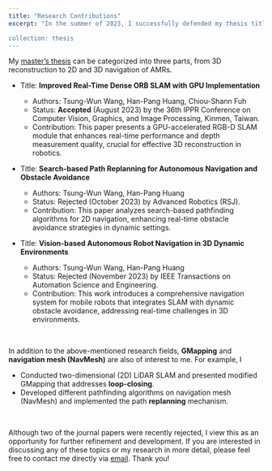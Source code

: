 ```yaml
---
title: "Research Contributions"
excerpt: "In the summer of 2023, I successfully defended my thesis titled “Development of 3D Reconstruction and Navigation for Mobile Robots”. As the title suggests, my research integrates two key components: <b>3D reconstruction</b> and <b>autonomous mobile robots (AMRs)</b>. This work not only forms the basis of my [master’s thesis](http://twwang97.github.io/files/thesis_abstract.pdf) published at National Taiwan University but also encompasses <b>three</b> distinct paper drafts that each explore individual aspects of my research.<br><br> After reading the [summary](https://twwang97.github.io/thesis/thesis-0/) of the thesis and my contributions, you can visualize my experiments with the following videos. 

collection: thesis
---
```


My [master’s thesis](http://twwang97.github.io/files/thesis_abstract.pdf) can be categorized into three parts, from 3D reconstruction to 2D and 3D navigation of AMRs. 

* Title: <b>Improved Real-Time Dense ORB SLAM with GPU Implementation</b>
    * Authors: Tsung-Wun Wang, Han-Pang Huang, Chiou-Shann Fuh
    * Status: <b>Accepted</b> (August 2023) by the 36th IPPR Conference on Computer Vision, Graphics, and Image Processing, Kinmen, Taiwan.
    * Contribution: This paper presents a GPU-accelerated RGB-D SLAM module that enhances real-time performance and depth measurement quality, crucial for effective 3D reconstruction in robotics.

* Title: <b>Search-based Path Replanning for Autonomous Navigation and Obstacle Avoidance</b>
    * Authors: Tsung-Wun Wang, Han-Pang Huang
    * Status: Rejected (October 2023) by Advanced Robotics (RSJ).
    * Contribution: This paper analyzes search-based pathfinding algorithms for 2D navigation, enhancing real-time obstacle avoidance strategies in dynamic settings.

* Title: <b>Vision-based Autonomous Robot Navigation in 3D Dynamic Environments</b>
    * Authors: Tsung-Wun Wang, Han-Pang Huang
    * Status: Rejected (November 2023) by IEEE Transactions on Automation Science and Engineering.
    * Contribution: This work introduces a comprehensive navigation system for mobile robots that integrates SLAM with dynamic obstacle avoidance, addressing real-time challenges in 3D environments.

<br>

In addition to the above-mentioned research fields, <b>GMapping</b> and <b>navigation mesh (NavMesh)</b> are also of interest to me. For example, I
* Conducted two-dimensional (2D) LiDAR SLAM and presented modified GMapping that addresses <b>loop-closing</b>.
* Developed different pathfinding algorithms on navigation mesh (NavMesh) and implemented the path <b>replanning</b> mechanism.

<br>

Although two of the journal papers were recently rejected, I view this as an opportunity for further refinement and development. If you are interested in discussing any of these topics or my research in more detail, please feel free to contact me directly via [email](twwang97@gmail.com). Thank you!